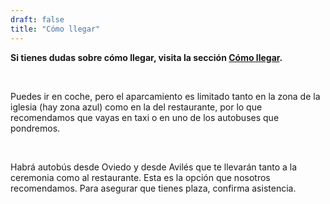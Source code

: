 ```yaml
---
draft: false
title: "Cómo llegar"
---
```


**Si tienes dudas sobre cómo llegar, visita la sección <a href="/travel">Cómo llegar</a>.**

<br>

Puedes ir en coche, pero el aparcamiento es limitado tanto en la zona de la iglesia (hay zona azul) como en la del restaurante, por lo que recomendamos que vayas en taxi o en uno de los autobuses que pondremos.

<br>

Habrá autobús desde Oviedo y desde Avilés que te llevarán tanto a la ceremonia como al restaurante. Esta es la opción que nosotros recomendamos. Para asegurar que tienes plaza, confirma asistencia.
